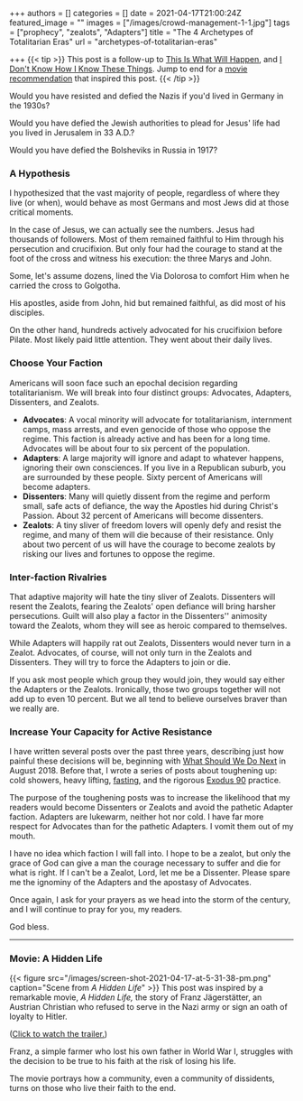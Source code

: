 +++
authors = []
categories = []
date = 2021-04-17T21:00:24Z
featured_image = ""
images = ["/images/crowd-management-1-1.jpg"]
tags = ["prophecy", "zealots", "Adapters"]
title = "The 4 Archetypes of Totalitarian Eras"
url = "archetypes-of-totalitarian-eras"

+++
{{< tip >}} This post is a follow-up to [This Is What Will Happen](https://www.hennessysview.com/this-is-what-will-happen/), and [I Don't Know How I Know These Things](https://www.hennessysview.com/i-dont-know/). Jump to end for a [movie recommendation](#movie-a-hidden-life) that inspired this post. {{< /tip >}}

Would you have resisted and defied the Nazis if you'd lived in Germany in the 1930s?

Would you have defied the Jewish authorities to plead for Jesus' life had you lived in Jerusalem in 33 A.D.?

Would you have defied the Bolsheviks in Russia in 1917?

### A Hypothesis

I hypothesized that the vast majority of people, regardless of where they live (or when), would behave as most Germans and most Jews did at those critical moments.

In the case of Jesus, we can actually see the numbers. Jesus had thousands of followers. Most of them remained faithful to Him through his persecution and crucifixion. But only four had the courage to stand at the foot of the cross and witness his execution: the three Marys and John.

Some, let's assume dozens, lined the Via Dolorosa to comfort Him when he carried the cross to Golgotha.

His apostles, aside from John, hid but remained faithful, as did most of his disciples.

On the other hand, hundreds actively advocated for his crucifixion before Pilate. Most likely paid little attention. They went about their daily lives.

### Choose Your Faction

Americans will soon face such an epochal decision regarding totalitarianism. We will break into four distinct groups: Advocates, Adapters, Dissenters, and Zealots.

* **Advocates**: A vocal minority will advocate for totalitarianism, internment camps, mass arrests, and even genocide of those who oppose the regime. This faction is already active and has been for a long time. Advocates will be about four to six percent of the population.
* **Adapters**: A large majority will ignore and adapt to whatever happens, ignoring their own consciences. If you live in a Republican suburb, you are surrounded by these people. Sixty percent of Americans will become adapters.
* **Dissenters**: Many will quietly dissent from the regime and perform small, safe acts of defiance, the way the Apostles hid during Christ's Passion. About 32 percent of Americans will become dissenters.
* **Zealots**: A tiny sliver of freedom lovers will openly defy and resist the regime, and many of them will die because of their resistance. Only about two percent of us will have the courage to become zealots by risking our lives and fortunes to oppose the regime.

### Inter-faction Rivalries

That adaptive majority will hate the tiny sliver of Zealots. Dissenters will resent the Zealots, fearing the Zealots' open defiance will bring harsher persecutions. Guilt will also play a factor in the Dissenters'' animosity toward the Zealots, whom they will see as heroic compared to themselves.

While Adapters will happily rat out Zealots, Dissenters would never turn in a Zealot. Advocates, of course, will not only turn in the Zealots and Dissenters. They will try to force the Adapters to join or die.

If you ask most people which group they would join, they would say either the Adapters or the Zealots. Ironically, those two groups together will not add up to even 10 percent. But we all tend to believe ourselves braver than we really are.

### Increase Your Capacity for Active Resistance

I have written several posts over the past three years, describing just how painful these decisions will be, beginning with [What Should We Do Next](https://www.hennessysview.com/2018/08/10/what-should-we-do-next/) in August 2018. Before that, I wrote a series of posts about toughening up: cold showers, heavy lifting, [fasting](https://www.hennessysview.com/2017/01/29/how-to-hold-your-breath-for-3-minutes/), and the rigorous [Exodus 90](https://www.hennessysview.com/post/2019/cold-showers-and-confession/) practice.

The purpose of the toughening posts was to increase the likelihood that my readers would become Dissenters or Zealots and avoid the pathetic Adapter faction. Adapters are lukewarm, neither hot nor cold. I have far more respect for Advocates than for the pathetic Adapters. I vomit them out of my mouth.

I have no idea which faction I will fall into. I hope to be a zealot, but only the grace of God can give a man the courage necessary to suffer and die for what is right. If I can't be a Zealot, Lord, let me be a Dissenter. Please spare me the ignominy of the Adapters and the apostasy of Advocates.

Once again, I ask for your prayers as we head into the storm of the century, and I will continue to pray for you, my readers.

God bless.

***

### Movie: A Hidden Life

{{< figure src="/images/screen-shot-2021-04-17-at-5-31-38-pm.png" caption="Scene from _A Hidden Life_" >}} This post was inspired by a remarkable movie, _A Hidden Life,_ the story of Franz Jägerstätter, an Austrian Christian who refused to serve in the Nazi army or sign an oath of loyalty to Hitler.

([Click to watch the trailer.](https://www.imdb.com/video/vi4230135577?))

Franz, a simple farmer who lost his own father in World War I, struggles with the decision to be true to his faith at the risk of losing his life.

The movie portrays how a community, even a community of dissidents, turns on those who live their faith to the end.